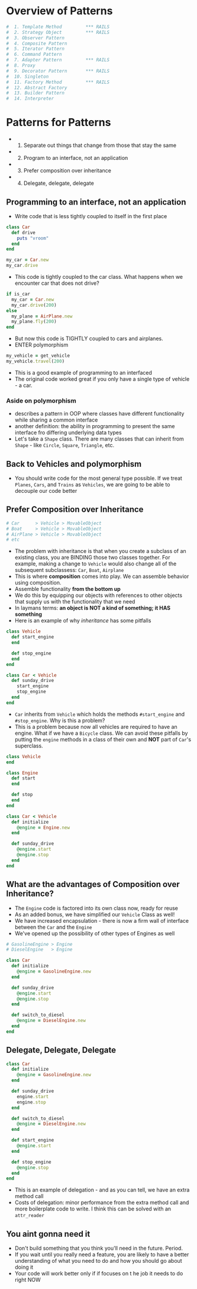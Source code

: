 # Overview of Patterns

```ruby
#  1. Template Method         *** RAILS
#  2. Strategy Object         *** RAILS
#  3. Observer Pattern
#  4. Composite Pattern
#  5. Iterator Pattern
#  6. Command Pattern
#  7. Adapter Pattern         *** RAILS
#  8. Proxy
#  9. Decorator Pattern       *** RAILS
#  10. Singleton
#  11. Factory Method         *** RAILS
#  12. Abstract Factory
#  13. Builder Pattern
#  14. Interpreter
```


#  Patterns for Patterns
*  1. Separate out things that change from those that stay the same
*  2. Program to an interface, not an application
*  3. Prefer composition over inheritance
*  4. Delegate, delegate, delegate


## Programming to an interface, not an application
* Write code that is less tightly coupled to itself in the first place

```ruby
class Car
  def drive
    puts "vroom"
  end
end

my_car = Car.new
my_car.drive
```

* This code is tightly coupled to the car class. What happens when we encounter car that does not drive?

```ruby
if is_car
  my_car = Car.new
  my_car.drive(200)
else
  my_plane = AirPlane.new
  my_plane.fly(200)
end
```

* But now this code is TIGHTLY coupled to cars and airplanes.
* ENTER polymorphism

```ruby
my_vehicle = get_vehicle
my_vehicle.travel(200)
```

* This is a good example of programming to an interfaced
* The original code worked great if you only have a single type of vehicle - a car.

### Aside on polymorphism
* describes a pattern in OOP where classes have different functionality while sharing a common interface
* another definition: the ability in programming to present the same interface fro differing underlying data types
* Let's take a `Shape` class. There are many classes that can inherit from `Shape` - like `Circle`, `Square`, `Triangle`, etc.

## Back to Vehicles and polymorphism
* You should write code for the most general type possible. If we treat `Planes`, `Cars`, and `Trains` as `Vehicles`, we are going to be able to decouple our code better

## Prefer Composition over Inheritance
```ruby
# Car      > Vehicle > MovableObject
# Boat     > Vehicle > MovableObject
# AirPlane > Vehicle > MovableObject
# etc
```

* The problem with inheritance is that when you create a subclass of an existing class, you are BINDING those two classes together. For example, making a change to `Vehicle` would also change all of the subsequent subclassess: `Car`, `Boat`, `Airplane`
* This is where __composition__ comes into play. We can assemble behavior using composition.
* Assemble functionality __from the bottom up__
* We do this by equipping our objects with references to other objects that supply us with the functionality that we need
* In laymans terms: __an object is NOT a kind of something; it HAS something__
* Here is an example of why *inheritance* has some pitfalls

```ruby
class Vehicle
  def start_engine
  end

  def stop_engine
  end
end

class Car < Vehicle
  def sunday_drive
    start_engine
    stop_engine
  end
end
```

* `Car` inherits from `Vehicle` which holds the methods `#start_engine` and `#stop_engine`. Why is this a problem?
* This is a problem because now all vehicles are required to have an engine. What if we have a `Bicycle` class. We can avoid these pitfalls by putting the `engine` methods in a class of their own and __NOT__ part of `Car`'s superclass.

```ruby
class Vehicle
end

class Engine
  def start
  end

  def stop
  end
end

class Car < Vehicle
  def initialize
    @engine = Engine.new
  end

  def sunday_drive
    @engine.start
    @engine.stop
  end
end
```

## What are the advantages of Composition over Inheritance?
* The `Engine` code is factored into its own class now, ready for reuse
* As an added bonus, we have simplified our `Vehicle` Class as well!
* We have increased encapsulation - there is now a firm wall of interface between the `Car` and the `Engine`
* We've opened up the possibility of other types of Engines as well

```ruby
# GasolineEngine > Engine
# DieselEngine   > Engine

class Car
  def initialize
    @engine = GasolineEngine.new
  end

  def sunday_drive
    @engine.start
    @engine.stop
  end

  def switch_to_diesel
    @engine = DieselEngine.new
  end
end
```

## Delegate, Delegate, Delegate

```ruby
class Car
  def initialize
    @engine = GasolineEngine.new
  end

  def sunday_drive
    engine.start
    engine.stop
  end

  def switch_to_diesel
    @engine = DieselEngine.new
  end

  def start_engine
    @engine.start
  end

  def stop_engine
    @engine.stop
  end
end
```

* This is an example of delegation - and as you can tell, we have an extra method call
* Costs of delegation: minor performance from the extra method call and more boilerplate code to write. I think this can be solved with an `attr_reader`

## You aint gonna need it
* Don't build something that you think you'll need in the future. Period.
* If you wait until you really need a feature, you are likely to have a better understanding of what you need to do and how you should go about doing it
* Your code will work better only if if focuses on t he job it needs to do right NOW


